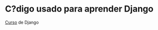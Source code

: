 # C?digo usado para aprender Django

[Curso](https://www.youtube.com/playlist?list=PL-osiE80TeTtoQCKZ03TU5fNfx2UY6U4p) de Django